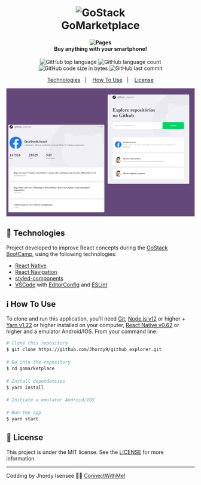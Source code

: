 <h1 align="center">
    <img alt="GoStack" src="https://storage.googleapis.com/golden-wind/bootcamp-gostack/header-desafios.png" />
    <br>
    GoMarketplace
</h1>

<h4 align="center">
  <img alt="Pages" src="" />
  <br>
  Buy anything with your smartphone!
</h4>
<p align="center">
  <img alt="GitHub top language" src="https://img.shields.io/github/languages/top/jhordy9/gomarketplace">

  <img alt="GitHub language count" src="https://img.shields.io/github/languages/count/jhordy9/gomarketplace">

  <img alt="GitHub code size in bytes" src="https://img.shields.io/github/languages/code-size/jhordy9/gomarketplace">

  <img alt="GitHub last commit" src="https://img.shields.io/github/last-commit/jhordy9/gomarketplace">


<p align="center">
  <a href="#rocket-technologies">Technologies</a>&nbsp;&nbsp;&nbsp;|&nbsp;&nbsp;&nbsp;
  <a href="#information_source-how-to-use">How To Use</a>&nbsp;&nbsp;&nbsp;|&nbsp;&nbsp;&nbsp;
  <a href="#memo-license">License</a>
</p>

<img alt="Explorer SVG" src="https://github.com/Jhordy9/github_explorer/blob/master/public/assets/github.jpg" />

## :rocket: Technologies

Project developed to improve React concepts during the [GoStack BootCamp](https://rocketseat.com.br/bootcamp), using the following technologies:

-  [React Native](https://reactnative.dev/)
-  [React Navigation](https://reactnavigation.org/)
-  [styled-components](https://www.styled-components.com/)
-  [VSCode][vc] with [EditorConfig][vceditconfig] and [ESLint][vceslint]

## :information_source: How To Use

To clone and run this application, you'll need [Git](https://git-scm.com), [Node.js v12][nodejs] or higher + [Yarn v1.22][yarn] or higher installed on your computer, [React Native v0.62][reactnative] or higher and a emulator Android/IOS. From your command line:

```bash
# Clone this repository
$ git clone https://github.com/Jhordy9/github_explorer.git

# Go into the repository
$ cd gomarketplace

# Install dependencies
$ yarn install

# Initiate a emulator Android/IOS

# Run the app
$ yarn start
```

## :memo: License
This project is under the MIT license. See the [LICENSE](https://github.com/Jhordy9/gomarketplace/blob/master/LICENSE) for more information.

---

Codding by Jhordy Isensee 👨‍💻 [ConnectWithMe!](https://www.linkedin.com/in/jhordyisensee/)

[nodejs]: https://nodejs.org/
[yarn]: https://yarnpkg.com/
[vc]: https://code.visualstudio.com/
[vceditconfig]: https://marketplace.visualstudio.com/items?itemName=EditorConfig.EditorConfig
[vceslint]: https://marketplace.visualstudio.com/items?itemName=dbaeumer.vscode-eslint
[reactnative]: https://reactnative.dev/
